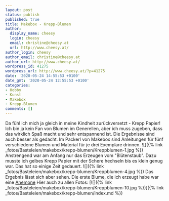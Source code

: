 ```yaml
---
layout: post
status: publish
published: true
title: Makebox - Krepp-Blumen
author:
  display_name: cheesy
  login: cheesy
  email: christine@cheesy.at
  url: http://www.cheesy.at/
author_login: cheesy
author_email: christine@cheesy.at
author_url: http://www.cheesy.at/
wordpress_id: 41275
wordpress_url: http://www.cheesy.at/?p=41275
date: '2020-05-24 14:55:53 +0100'
date_gmt: '2020-05-24 12:55:53 +0100'
categories:
- Hobby
- Kunst
- Makebox
- Krepp-Blumen
comments: []
---
```

Da fühl ich mich ja gleich in meine Kindheit zurückversetzt - Krepp Papier!
Ich bin ja kein Fan von Blumen im Generellen, aber ich muss zugeben, dass das wirklich Spaß macht und sehr entspannend ist. Die Ergebnisse sind auch besser als gedacht.
Im Packerl von Makebox sind Anleitungen für fünf verschiedene Blumen und Material für je drei Exemplare drinnen.
![]({% link _fotos/Basteleien/makebox/krepp-blumen/Kreppblumen-1.jpg %})
Anstrengend war am Anfang nur das Erzeugen vom "Blütenstaub". Dazu musste ich gelbes Krepp Papier mit der Schere hechseln bis es klein genug war. Das hat so einige Zeit gedauert.
![]({% link _fotos/Basteleien/makebox/krepp-blumen/Kreppblumen-4.jpg %})
Das Ergebnis lässt sich aber sehen. Die erste Blume, die ich erzeugt habe war eine [Anemone](https://www.crocus.co.uk/plants/_/anemone--hybrida-elegans/classid.2000012654/)
Hier auch zu allen Fotos:
[![]({% link _fotos/Basteleien/makebox/krepp-blumen/Kreppblumen-10.jpg %})]({% link _fotos/Basteleien/makebox/krepp-blumen/index.md %})

